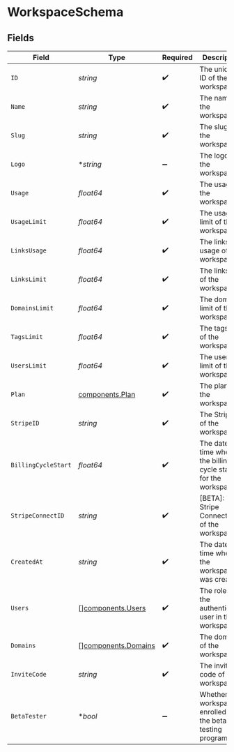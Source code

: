 # WorkspaceSchema


## Fields

| Field                                                              | Type                                                               | Required                                                           | Description                                                        |
| ------------------------------------------------------------------ | ------------------------------------------------------------------ | ------------------------------------------------------------------ | ------------------------------------------------------------------ |
| `ID`                                                               | *string*                                                           | :heavy_check_mark:                                                 | The unique ID of the workspace.                                    |
| `Name`                                                             | *string*                                                           | :heavy_check_mark:                                                 | The name of the workspace.                                         |
| `Slug`                                                             | *string*                                                           | :heavy_check_mark:                                                 | The slug of the workspace.                                         |
| `Logo`                                                             | **string*                                                          | :heavy_minus_sign:                                                 | The logo of the workspace.                                         |
| `Usage`                                                            | *float64*                                                          | :heavy_check_mark:                                                 | The usage of the workspace.                                        |
| `UsageLimit`                                                       | *float64*                                                          | :heavy_check_mark:                                                 | The usage limit of the workspace.                                  |
| `LinksUsage`                                                       | *float64*                                                          | :heavy_check_mark:                                                 | The links usage of the workspace.                                  |
| `LinksLimit`                                                       | *float64*                                                          | :heavy_check_mark:                                                 | The links limit of the workspace.                                  |
| `DomainsLimit`                                                     | *float64*                                                          | :heavy_check_mark:                                                 | The domains limit of the workspace.                                |
| `TagsLimit`                                                        | *float64*                                                          | :heavy_check_mark:                                                 | The tags limit of the workspace.                                   |
| `UsersLimit`                                                       | *float64*                                                          | :heavy_check_mark:                                                 | The users limit of the workspace.                                  |
| `Plan`                                                             | [components.Plan](../../models/components/plan.md)                 | :heavy_check_mark:                                                 | The plan of the workspace.                                         |
| `StripeID`                                                         | *string*                                                           | :heavy_check_mark:                                                 | The Stripe ID of the workspace.                                    |
| `BillingCycleStart`                                                | *float64*                                                          | :heavy_check_mark:                                                 | The date and time when the billing cycle starts for the workspace. |
| `StripeConnectID`                                                  | *string*                                                           | :heavy_check_mark:                                                 | [BETA]: The Stripe Connect ID of the workspace.                    |
| `CreatedAt`                                                        | *string*                                                           | :heavy_check_mark:                                                 | The date and time when the workspace was created.                  |
| `Users`                                                            | [][components.Users](../../models/components/users.md)             | :heavy_check_mark:                                                 | The role of the authenticated user in the workspace.               |
| `Domains`                                                          | [][components.Domains](../../models/components/domains.md)         | :heavy_check_mark:                                                 | The domains of the workspace.                                      |
| `InviteCode`                                                       | *string*                                                           | :heavy_check_mark:                                                 | The invite code of the workspace.                                  |
| `BetaTester`                                                       | **bool*                                                            | :heavy_minus_sign:                                                 | Whether the workspace is enrolled in the beta testing program.     |